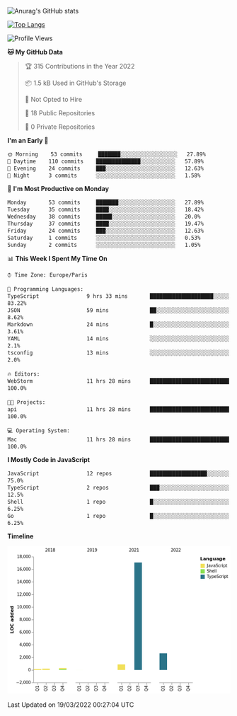 ![Anurag's GitHub stats](https://github-readme-stats.vercel.app/api?username=sufiane&theme=dark&show_icons=true&count_private=true)


[![Top Langs](https://github-readme-stats.vercel.app/api/top-langs/?username=sufiane&layout=compact)](https://github.com/anuraghazra/github-readme-stats)

<!--START_SECTION:waka-->
![Profile Views](http://img.shields.io/badge/Profile%20Views-0-blue)

**🐱 My GitHub Data** 

> 🏆 315 Contributions in the Year 2022
 > 
> 📦 1.5 kB Used in GitHub's Storage 
 > 
> 🚫 Not Opted to Hire
 > 
> 📜 18 Public Repositories 
 > 
> 🔑 0 Private Repositories  
 > 
**I'm an Early 🐤** 

```text
🌞 Morning    53 commits     ███████░░░░░░░░░░░░░░░░░░   27.89% 
🌆 Daytime    110 commits    ██████████████░░░░░░░░░░░   57.89% 
🌃 Evening    24 commits     ███░░░░░░░░░░░░░░░░░░░░░░   12.63% 
🌙 Night      3 commits      ░░░░░░░░░░░░░░░░░░░░░░░░░   1.58%

```
📅 **I'm Most Productive on Monday** 

```text
Monday       53 commits     ███████░░░░░░░░░░░░░░░░░░   27.89% 
Tuesday      35 commits     ████░░░░░░░░░░░░░░░░░░░░░   18.42% 
Wednesday    38 commits     █████░░░░░░░░░░░░░░░░░░░░   20.0% 
Thursday     37 commits     ████░░░░░░░░░░░░░░░░░░░░░   19.47% 
Friday       24 commits     ███░░░░░░░░░░░░░░░░░░░░░░   12.63% 
Saturday     1 commits      ░░░░░░░░░░░░░░░░░░░░░░░░░   0.53% 
Sunday       2 commits      ░░░░░░░░░░░░░░░░░░░░░░░░░   1.05%

```


📊 **This Week I Spent My Time On** 

```text
⌚︎ Time Zone: Europe/Paris

💬 Programming Languages: 
TypeScript               9 hrs 33 mins       ████████████████████░░░░░   83.22% 
JSON                     59 mins             ██░░░░░░░░░░░░░░░░░░░░░░░   8.62% 
Markdown                 24 mins             █░░░░░░░░░░░░░░░░░░░░░░░░   3.61% 
YAML                     14 mins             ░░░░░░░░░░░░░░░░░░░░░░░░░   2.1% 
tsconfig                 13 mins             ░░░░░░░░░░░░░░░░░░░░░░░░░   2.0%

🔥 Editors: 
WebStorm                 11 hrs 28 mins      █████████████████████████   100.0%

🐱‍💻 Projects: 
api                      11 hrs 28 mins      █████████████████████████   100.0%

💻 Operating System: 
Mac                      11 hrs 28 mins      █████████████████████████   100.0%

```

**I Mostly Code in JavaScript** 

```text
JavaScript               12 repos            ██████████████████░░░░░░░   75.0% 
TypeScript               2 repos             ███░░░░░░░░░░░░░░░░░░░░░░   12.5% 
Shell                    1 repo              █░░░░░░░░░░░░░░░░░░░░░░░░   6.25% 
Go                       1 repo              █░░░░░░░░░░░░░░░░░░░░░░░░   6.25%

```


**Timeline**

![Chart not found](https://raw.githubusercontent.com/Sufiane/Sufiane/main/charts/bar_graph.png) 


 Last Updated on 19/03/2022 00:27:04 UTC
<!--END_SECTION:waka-->


<!--
**Sufiane/sufiane** is a ✨ _special_ ✨ repository because its `README.md` (this file) appears on your GitHub profile.

Here are some ideas to get you started:

- 🔭 I’m currently working on ...
- 🌱 I’m currently learning ...
- 👯 I’m looking to collaborate on ...
- 🤔 I’m looking for help with ...
- 💬 Ask me about ...
- 📫 How to reach me: ...
- 😄 Pronouns: ...
- ⚡ Fun fact: ...
-->
